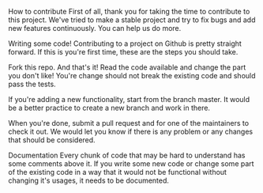How to contribute
First of all, thank you for taking the time to contribute to this project. We've tried to make a stable project and try to fix bugs and add new features continuously. You can help us do more.

Writing some code!
Contributing to a project on Github is pretty straight forward. If this is you're first time, these are the steps you should take.

Fork this repo.
And that's it! Read the code available and change the part you don't like! You're change should not break the existing code and should pass the tests.

If you're adding a new functionality, start from the branch master. It would be a better practice to create a new branch and work in there.

When you're done, submit a pull request and for one of the maintainers to check it out. We would let you know if there is any problem or any changes that should be considered.

Documentation
Every chunk of code that may be hard to understand has some comments above it. If you write some new code or change some part of the existing code in a way that it would not be functional without changing it's usages, it needs to be documented.
